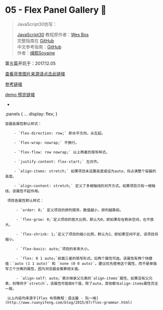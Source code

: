 # 05 - Flex Panel Gallery 💪

> JavaScript30仿写：
>
> [JavaScript30](https://javascript30.com) 教程原作者：[Wes Bos](https://github.com/wesbos)    
> 完整指南在 [GitHub](https://github.com/soyaine/JavaScript30)  
> 中文参考指南：[GitHub](https://github.com/soyaine/JavaScript30)  
> 作者：[缉熙Soyaine](https://github.com/soyaine)

第五篇开坑于：2017.12.05

[查看背景图片来源请点击此链接](https://dummyimage.com/)

[参考链接](https://github.com/soyaine/JavaScript30/tree/master/05%20-%20Flex%20Panel%20Gallery)

[demo 预览链接](https://hehe1111.github.io/js_demo/js30/05%20-%20Flex%20Panel%20Gallery/)

- ```
.panels {
    ...
    display: flex;
}
```
容器各属性默认样式：

    - `flex-direction: row;` 即水平方向，从左起。

    - `flex-wrap: nowrap;` 不换行。

    - `flex-flow: row nowrap;` 以上两者的简写样式。

    - `justify-content: flex-start;` 左对齐。

    - `align-items: stretch;` 如果项目未设置高度或设为auto，将占满整个容器的高度。

    - `align-content: stretch;` 定义了多根轴线的对齐方式。如果项目只有一根轴线，该属性不起作用。

 项目各属性默认样式：

     - `order: 0;` 定义项目的排列顺序。数值越小，排列越靠前。

     - `flex-grow: 0;`定义项目的放大比例，默认为0，即如果存在剩余空间，也不放大。

     - `flex-shrink: 1;`定义了项目的缩小比例，默认为1，即如果空间不足，该项目将缩小。

     - `flex-basis: auto;`项目的本来大小。

     - `flex: 0 1 auto;`前面三者的简写形式。后两个属性可选。该属性有两个快捷值：`auto (1 1 auto)` 和 `none (0 0 auto)`。建议优先使用这个属性，而不是单独写三个分离的属性，因为浏览器会推算相关值。

     - `align-self: auto;`表示继承父元素的`align-items`属性，如果没有父元素，则等同于`stretch`。该属性可能取6个值，除了auto，其他都与align-items属性完全一致。

 以上内容均来源于[Flex 布局教程：语法篇 - 阮一峰](http://www.ruanyifeng.com/blog/2015/07/flex-grammar.html)
